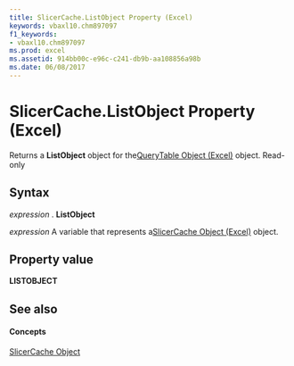 ```yaml
---
title: SlicerCache.ListObject Property (Excel)
keywords: vbaxl10.chm897097
f1_keywords:
- vbaxl10.chm897097
ms.prod: excel
ms.assetid: 914bb00c-e96c-c241-db9b-aa108856a98b
ms.date: 06/08/2017
---
```



# SlicerCache.ListObject Property (Excel)

Returns a  **ListObject** object for the[QueryTable Object (Excel)](querytable-object-excel.md) object. Read-only


## Syntax

 _expression_ . **ListObject**

 _expression_ A variable that represents a[SlicerCache Object (Excel)](slicercache-object-excel.md) object.


## Property value

 **LISTOBJECT**


## See also


#### Concepts


[SlicerCache Object](slicercache-object-excel.md)

